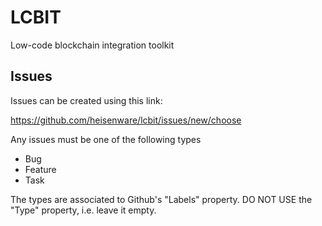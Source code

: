 # LCBIT

Low-code blockchain integration toolkit

## Issues

Issues can be created using this link:

https://github.com/heisenware/lcbit/issues/new/choose

Any issues must be one of the following types

- Bug
- Feature
- Task

The types are associated to Github's "Labels" property. DO NOT USE the "Type"
property, i.e. leave it empty.

